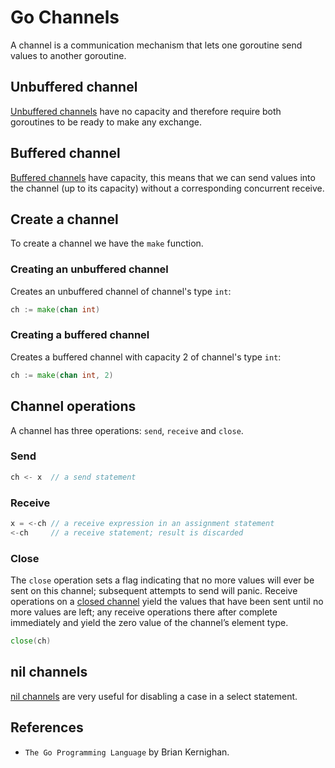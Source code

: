 # Go Channels
A channel is a communication mechanism that lets one goroutine send values to another goroutine.

## Unbuffered channel
[Unbuffered channels](./unbuffered/) have no capacity and therefore require both goroutines to be ready to make any exchange. 

## Buffered channel
[Buffered channels](./buffered/) have capacity, this means that we can send values into the channel (up to its capacity) without a corresponding concurrent receive.

## Create a channel
To create a channel we have the `make` function.

### Creating an unbuffered channel
Creates an unbuffered channel of channel's type `int`:
```go
ch := make(chan int)
````

### Creating a buffered channel
Creates a buffered channel with capacity 2 of channel's type `int`:
```go
ch := make(chan int, 2) 
```

## Channel operations
A channel has three operations: `send`, `receive` and `close`. 

### Send
```go
ch <- x  // a send statement
```

### Receive
```go
x = <-ch // a receive expression in an assignment statement
<-ch     // a receive statement; result is discarded
```

### Close
The `close` operation sets a flag indicating that no more values will ever be sent on this channel; subsequent attempts to send will panic. Receive operations on a [closed channel](./closed-channels/) yield the values that have been sent until no more values are left; any receive operations there after complete immediately and yield the zero value of the channel’s element type.

```go
close(ch)
```
 

## nil channels
[nil channels](./nil-channels/) are very useful for disabling a case in a select statement.

## References
- `The Go Programming Language` by Brian Kernighan.

